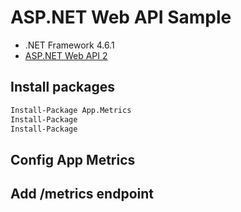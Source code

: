 # ASP.NET Web API Sample

- .NET Framework 4.6.1
- [ASP.NET Web API 2](https://docs.microsoft.com/aspnet/web-api/)

## Install packages

```bash
Install-Package App.Metrics
Install-Package 
Install-Package 
```

## Config App Metrics


## Add /metrics endpoint


## 
